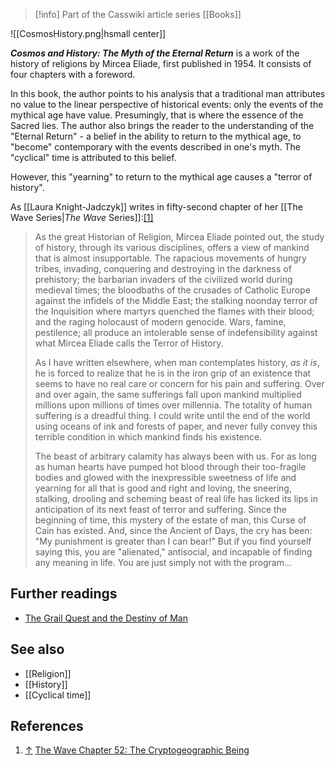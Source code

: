 > [!info] Part of the Casswiki article series [[Books]]

![[CosmosHistory.png|hsmall center]]


_**Cosmos and History: The Myth of the Eternal Return**_ is a work of the history of religions by Mircea Eliade, first published in 1954. It consists of four chapters with a foreword.

In this book, the author points to his analysis that a traditional man attributes no value to the linear perspective of historical events: only the events of the mythical age have value. Presumingly, that is where the essence of the Sacred lies. The author also brings the reader to the understanding of the "Eternal Return" - a belief in the ability to return to the mythical age, to "become" contemporary with the events described in one's myth. The "cyclical" time is attributed to this belief.

However, this "yearning" to return to the mythical age causes a "terror of history".

As [[Laura Knight-Jadczyk]] writes in fifty-second chapter of her [[The Wave Series|_The Wave_ Series]]:[\[1\]](#cite_note-1)

> As the great Historian of Religion, Mircea Eliade pointed out, the study of history, through its various disciplines, offers a view of mankind that is almost insupportable. The rapacious movements of hungry tribes, invading, conquering and destroying in the darkness of prehistory; the barbarian invaders of the civilized world during medieval times; the bloodbaths of the crusades of Catholic Europe against the infidels of the Middle East; the stalking noonday terror of the Inquisition where martyrs quenched the flames with their blood; and the raging holocaust of modern genocide. Wars, famine, pestilence; all produce an intolerable sense of indefensibility against what Mircea Eliade calls the Terror of History.
> 
> As I have written elsewhere, when man contemplates history, _as it is_, he is forced to realize that he is in the iron grip of an existence that seems to have no real care or concern for his pain and suffering. Over and over again, the same sufferings fall upon mankind multiplied millions upon millions of times over millennia. The totality of human suffering is a dreadful thing. I could write until the end of the world using oceans of ink and forests of paper, and never fully convey this terrible condition in which mankind finds his existence.
> 
> The beast of arbitrary calamity has always been with us. For as long as human hearts have pumped hot blood through their too-fragile bodies and glowed with the inexpressible sweetness of life and yearning for all that is good and right and loving, the sneering, stalking, drooling and scheming beast of real life has licked its lips in anticipation of its next feast of terror and suffering. Since the beginning of time, this mystery of the estate of man, this Curse of Cain has existed. And, since the Ancient of Days, the cry has been: "My punishment is greater than I can bear!" But if you find yourself saying this, you are "alienated," antisocial, and incapable of finding any meaning in life. You are just simply not with the program...

Further readings
----------------

*   [The Grail Quest and the Destiny of Man](http://cassiopaea.org/category/volumes/the-grail-quest-and-the-destiny-of-man/)

See also
--------

*   [[Religion]]
*   [[History]]
*   [[Cyclical time]]

References
----------

1.  [↑](#cite_ref-1) [The Wave Chapter 52: The Cryptogeographic Being](http://cassiopaea.org/2012/01/19/the-wave-chapter-52-the-cryptogeographic-being/)